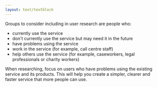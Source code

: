 ```yaml
---
layout: text/textblock
---
```

Groups to consider including in user research are people who:

- currently use the service
- don't currently use the service but may need it in the future
- have problems using the service
- work in the service (for example, call centre staff)
- help others use the service (for example, caseworkers, legal professionals or charity workers)

When researching, focus on users who have problems using the existing service and its products. This will help you create a simpler, clearer and faster service that more people can use.
